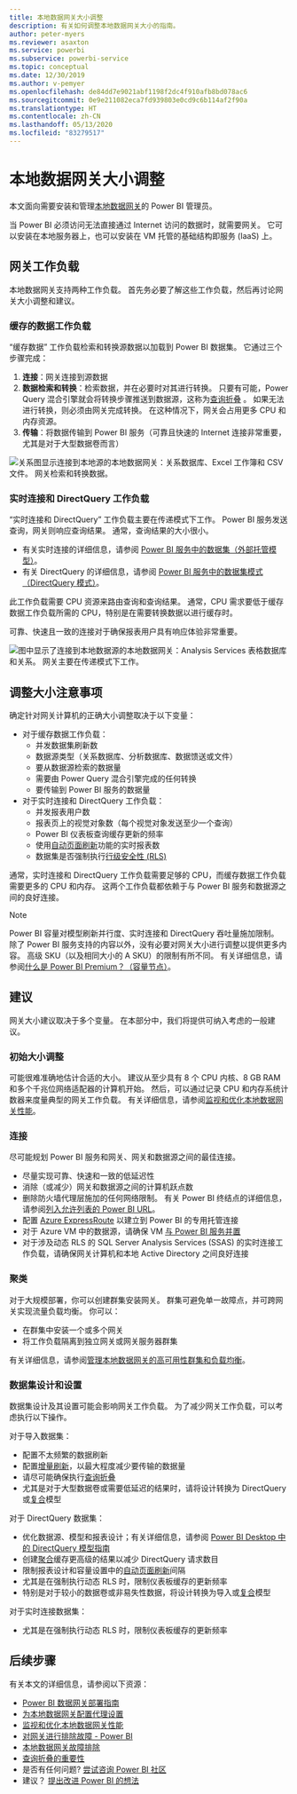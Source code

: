 ```yaml
---
title: 本地数据网关大小调整
description: 有关如何调整本地数据网关大小的指南。
author: peter-myers
ms.reviewer: asaxton
ms.service: powerbi
ms.subservice: powerbi-service
ms.topic: conceptual
ms.date: 12/30/2019
ms.author: v-pemyer
ms.openlocfilehash: de84dd7e9021abf1198f2dc4f910afb8bd078ac6
ms.sourcegitcommit: 0e9e211082eca7fd939803e0cd9c6b114af2f90a
ms.translationtype: HT
ms.contentlocale: zh-CN
ms.lasthandoff: 05/13/2020
ms.locfileid: "83279517"
---
```

# <a name="on-premises-data-gateway-sizing"></a>本地数据网关大小调整

本文面向需要安装和管理[本地数据网关](../connect-data/service-gateway-onprem.md)的 Power BI 管理员。

当 Power BI 必须访问无法直接通过 Internet 访问的数据时，就需要网关。 它可以安装在本地服务器上，也可以安装在 VM 托管的基础结构即服务 (IaaS) 上。

## <a name="gateway-workloads"></a>网关工作负载

本地数据网关支持两种工作负载。 首先务必要了解这些工作负载，然后再讨论网关大小调整和建议。

### <a name="cached-data-workload"></a>缓存的数据工作负载

“缓存数据”  工作负载检索和转换源数据以加载到 Power BI 数据集。 它通过三个步骤完成：

1. **连接**：网关连接到源数据
1. **数据检索和转换**：检索数据，并在必要时对其进行转换。 只要有可能，Power Query 混合引擎就会将转换步骤推送到数据源，这称为[查询折叠](power-query-folding.md)  。 如果无法进行转换，则必须由网关完成转换。 在这种情况下，网关会占用更多 CPU 和内存资源。
1. **传输**：将数据传输到 Power BI 服务（可靠且快速的 Internet 连接非常重要，尤其是对于大型数据卷而言）

![关系图显示连接到本地源的本地数据网关：关系数据库、Excel 工作簿和 CSV 文件。 网关检索和转换数据。](media/gateway-onprem-sizing/gateway-onprem-workload-cached-data.png)

### <a name="live-connection-and-directquery-workloads"></a>实时连接和 DirectQuery 工作负载

“实时连接和 DirectQuery”  工作负载主要在传递模式下工作。 Power BI 服务发送查询，网关则响应查询结果。 通常，查询结果的大小很小。

- 有关实时连接的详细信息，请参阅 [Power BI 服务中的数据集（外部托管模型）](../connect-data/service-datasets-understand.md#external-hosted-models)。
- 有关 DirectQuery 的详细信息，请参阅 [Power BI 服务中的数据集模式（DirectQuery 模式）](../connect-data/service-dataset-modes-understand.md#directquery-mode)。

此工作负载需要 CPU 资源来路由查询和查询结果。 通常，CPU 需求要低于缓存数据工作负载所需的 CPU，特别是在需要转换数据以进行缓存时。

可靠、快速且一致的连接对于确保报表用户具有响应体验非常重要。

![图中显示了连接到本地数据源的本地数据网关：Analysis Services 表格数据库和关系。 网关主要在传递模式下工作。](media/gateway-onprem-sizing/gateway-onprem-workload-liveconnection-directquery.png)

## <a name="sizing-considerations"></a>调整大小注意事项

确定针对网关计算机的正确大小调整取决于以下变量：

- 对于缓存数据工作负载：
  - 并发数据集刷新数
  - 数据源类型（关系数据库、分析数据库、数据馈送或文件）
  - 要从数据源检索的数据量
  - 需要由 Power Query 混合引擎完成的任何转换
  - 要传输到 Power BI 服务的数据量
- 对于实时连接和 DirectQuery 工作负载：
  - 并发报表用户数
  - 报表页上的视觉对象数（每个视觉对象发送至少一个查询）
  - Power BI 仪表板查询缓存更新的频率
  - 使用[自动页面刷新](../create-reports/desktop-automatic-page-refresh.md)功能的实时报表数
  - 数据集是否强制执行[行级安全性 (RLS)](../create-reports/desktop-rls.md)

通常，实时连接和 DirectQuery 工作负载需要足够的 CPU，而缓存数据工作负载需要更多的 CPU 和内存。 这两个工作负载都依赖于与 Power BI 服务和数据源之间的良好连接。

> [!NOTE]
> Power BI 容量对模型刷新并行度、实时连接和 DirectQuery 吞吐量施加限制。 除了 Power BI 服务支持的内容以外，没有必要对网关大小进行调整以提供更多内容。 高级 SKU（以及相同大小的 A SKU）的限制有所不同。 有关详细信息，请参阅[什么是 Power BI Premium？（容量节点）](../admin/service-premium-what-is.md#capacity-nodes)。

## <a name="recommendations"></a>建议

网关大小建议取决于多个变量。 在本部分中，我们将提供可纳入考虑的一般建议。

### <a name="initial-sizing"></a>初始大小调整

可能很难准确地估计合适的大小。 建议从至少具有 8 个 CPU 内核、8 GB RAM 和多个千兆位网络适配器的计算机开始。 然后，可以通过记录 CPU 和内存系统计数器来度量典型的网关工作负载。 有关详细信息，请参阅[监视和优化本地数据网关性能](/data-integration/gateway/service-gateway-performance)。

### <a name="connectivity"></a>连接

尽可能规划 Power BI 服务和网关、网关和数据源之间的最佳连接。

- 尽量实现可靠、快速和一致的低延迟性
- 消除（或减少）网关和数据源之间的计算机跃点数
- 删除防火墙代理层施加的任何网络限制。 有关 Power BI 终结点的详细信息，请参阅[列入允许列表的 Power BI URL](../admin/power-bi-whitelist-urls.md)。
- 配置 [Azure ExpressRoute](/azure/expressroute/expressroute-introduction) 以建立到 Power BI 的专用托管连接
- 对于 Azure VM 中的数据源，请确保 VM [与 Power BI 服务并置](../admin/service-admin-where-is-my-tenant-located.md)
- 对于涉及动态 RLS 的 SQL Server Analysis Services (SSAS) 的实时连接工作负载，请确保网关计算机和本地 Active Directory 之间良好连接

### <a name="clustering"></a>聚类

对于大规模部署，你可以创建群集安装网关。 群集可避免单一故障点，并可跨网关实现流量负载均衡。 你可以：

- 在群集中安装一个或多个网关
- 将工作负载隔离到独立网关或网关服务器群集

有关详细信息，请参阅[管理本地数据网关的高可用性群集和负载均衡](/data-integration/gateway/service-gateway-high-availability-clusters)。

### <a name="dataset-design-and-settings"></a>数据集设计和设置

数据集设计及其设置可能会影响网关工作负载。 为了减少网关工作负载，可以考虑执行以下操作。

对于导入数据集：

- 配置不太频繁的数据刷新
- 配置[增量刷新](../admin/service-premium-incremental-refresh.md)，以最大程度减少要传输的数据量
- 请尽可能确保执行[查询折叠](power-query-folding.md)
- 尤其是对于大型数据卷或需要低延迟的结果时，请将设计转换为 DirectQuery 或[复合](../connect-data/service-dataset-modes-understand.md#composite-mode)模型

对于 DirectQuery 数据集：

- 优化数据源、模型和报表设计；有关详细信息，请参阅 [Power BI Desktop 中的 DirectQuery 模型指南](directquery-model-guidance.md)
- 创建[聚合](../transform-model/desktop-aggregations.md)缓存更高级的结果以减少 DirectQuery 请求数目
- 限制报表设计和容量设置中的[自动页面刷新](../create-reports/desktop-automatic-page-refresh.md)间隔
- 尤其是在强制执行动态 RLS 时，限制仪表板缓存的更新频率
- 特别是对于较小的数据卷或非易失性数据，将设计转换为导入或[复合](../connect-data/service-dataset-modes-understand.md#composite-mode)模型

对于实时连接数据集：

- 尤其是在强制执行动态 RLS 时，限制仪表板缓存的更新频率

## <a name="next-steps"></a>后续步骤

有关本文的详细信息，请参阅以下资源：

- [Power BI 数据网关部署指南](../connect-data/service-gateway-deployment-guidance.md)
- [为本地数据网关配置代理设置](/data-integration/gateway/service-gateway-proxy)
- [监视和优化本地数据网关性能](/data-integration/gateway/service-gateway-performance)
- [对网关进行排除故障 - Power BI](../connect-data/service-gateway-onprem-tshoot.md)
- [本地数据网关故障排除](/data-integration/gateway/service-gateway-tshoot)
- [查询折叠的重要性](power-query-folding.md)
- 是否有任何问题? [尝试咨询 Power BI 社区](https://community.powerbi.com/)
- 建议？ [提出改进 Power BI 的想法](https://ideas.powerbi.com)
